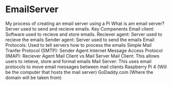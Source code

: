 # EmailServer
My process of creating an email server using a Pi
What is am email server? 
  Server used to send and recieve emails.
Key Compenents
  Email client: Software used to recieve and store emails.
  Reciever agent: Server used to recieve the emails
  Sender agent: Server used to send the emails
  Email Protocols: Used to tell servers how to process the emails
    Simple Mail Tranfer Protocol (SMTP): Sender Agent
    Internet Message Access Protocol (IMAP): Reciever Agent
  Mail Client vs Mail Server
    Mail Client: This allows users to retieve, store and format emails
    Mail Server: This uses email protocols to move email messages between mail clients
Raspberry Pi 4 (Will be the computer that hosts the mail server)
GoDaddy.com (Where the domain will be taken from)
